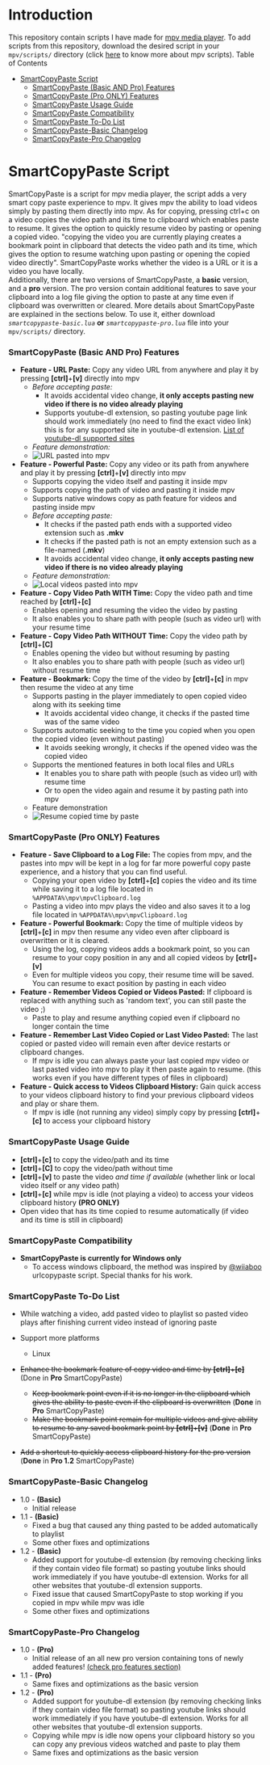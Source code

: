 # Introduction
This repository contain scripts I have made for [mpv media player](https://github.com/mpv-player/mpv/). To add scripts from this repository, download the desired script in your `mpv/scripts/` directory (click [here](https://mpv.io/manual/master/#lua-scripting) to know more about mpv scripts).
Table of Contents
 - [SmartCopyPaste Script](https://github.com/Eisa01/mpv-scripts#smartcopypaste-script)
	 - [SmartCopyPaste (Basic AND Pro) Features](https://github.com/Eisa01/mpv-scripts#smartcopypaste-basic-and-pro-features)
	 - [SmartCopyPaste (Pro ONLY) Features](https://github.com/Eisa01/mpv-scripts#smartcopypaste-pro-only-features)
	 - [SmartCopyPaste Usage Guide](https://github.com/Eisa01/mpv-scripts#smartcopypaste-usage-guide)
	 - [SmartCopyPaste Compatibility](https://github.com/Eisa01/mpv-scripts#smartcopypaste-compatibility)
	 - [SmartCopyPaste To-Do List](https://github.com/Eisa01/mpv-scripts#smartcopypaste-to-do-list)
	 - [SmartCopyPaste-Basic Changelog](https://github.com/Eisa01/mpv-scripts#smartcopypaste-basic-changelog)
	 - [SmartCopyPaste-Pro Changelog](https://github.com/Eisa01/mpv-scripts#smartcopypaste-pro-changelog)
# SmartCopyPaste Script
SmartCopyPaste is a script for mpv media player, the script adds a very smart copy paste experience to mpv. It gives mpv the ability to load videos simply by pasting them directly into mpv. As for copying,  pressing ctrl+c on a video copies the video path and its time to clipboard which enables paste to resume. It gives the option to quickly resume video by pasting or opening a copied video. "copying the video you are currently playing creates a bookmark point in clipboard that detects the video path and its time, which gives the option to resume watching upon pasting or opening the copied video directly". SmartCopyPaste works whether the video is a URL or it is a video you have locally.  
Additionally, there are two versions of SmartCopyPaste, a **basic** version, and a **pro** version. The pro version contain additional features to save your clipboard into a log file giving the option to paste at any time even if clipboard was overwritten or cleared. More details about SmartCopyPaste are explained in the sections below. To use it, either download *`smartcopypaste-basic.lua`* **or** *`smartcopypaste-pro.lua`* file into your `mpv/scripts/` directory. 
### SmartCopyPaste (Basic AND Pro) Features
 - **Feature - URL Paste:** Copy any video URL from anywhere and play it by pressing **[ctrl]**+**[v]** directly into mpv
	- *Before accepting paste:*
		- It avoids accidental video change, **it only accepts pasting new video if there is no video already playing**
		- Supports youtube-dl extension, so pasting youtube page link should work immediately (no need to find the exact video link) this is for any supported site in youtube-dl extension. [List of youtube-dl supported sites](https://rg3.github.io/youtube-dl/supportedsites.html)
	- *Feature demonstration:*
	- ![URL pasted into mpv](https://media.giphy.com/media/uWczvTWFVcxwXG9zJI/giphy.gif)
 - **Feature - Powerful Paste:** Copy any video or its path from anywhere and play it by pressing **[ctrl]**+**[v]** directly into mpv
	 - Supports copying the video itself and pasting it inside mpv
	 - Supports copying the path of video and pasting it inside mpv
	 - Supports native windows copy as path feature for videos and pasting inside mpv
	- *Before accepting paste:*
		 - It checks if the pasted path ends with a supported video extension such as **.mkv**
		 - It checks if the pasted path is not an empty extension such as a file-named (**.mkv**) 
		 - It avoids accidental video change, **it only accepts pasting new video if there is no video already playing**
	 - *Feature demonstration:*
	 - ![Local videos pasted into mpv](https://media.giphy.com/media/2zcXmABJzxY4XZfSmg/giphy.gif)
 - **Feature - Copy Video Path WITH Time:** Copy the video path and time reached by **[ctrl]**+**[c]**
  	 - Enables opening and resuming the video the video by pasting 
	 - It also enables you to share path with people (such as video url) with your resume time
 - **Feature - Copy Video Path WITHOUT Time:** Copy the video path by **[ctrl]**+**[C]**
	 - Enables opening the video but without resuming by pasting
	 - It also enables you to share path with people (such as video url) without resume time
 - **Feature - Bookmark:** Copy the time of the video by **[ctrl]**+**[c]** in mpv then resume the video at any time
	 - Supports pasting in the player immediately to open copied video along with its seeking time
		 - It avoids accidental video change,  it checks if the pasted time was of the same video
	 - Supports automatic seeking to the time you copied when you open the copied video (even without pasting)
		 - It avoids seeking wrongly, it checks if the opened video was the copied video 
	 - Supports the mentioned features in both local files and URLs
		 - It enables you to share path with people (such as video url) with resume time
		 - Or to open the video again and resume it by pasting path into mpv 
	 - Feature demonstration
	 - ![Resume copied time by paste](https://thumbs.gfycat.com/LeanPepperyCopperbutterfly-size_restricted.gif)
### SmartCopyPaste (Pro ONLY) Features
 - **Feature - Save Clipboard to a Log File:** The copies from mpv, and the pastes into mpv will be kept in a log for far more powerful copy paste experience, and a history that you can find useful.
	 - Copying your open video by **[ctrl]**+**[c]** copies the video and its time while saving it to a log file located in `%APPDATA%\mpv\mpvClipboard.log`
	 - Pasting a video into mpv plays the video and also saves it to a log file located in `%APPDATA%\mpv\mpvClipboard.log`
 - **Feature - Powerful Bookmark:** Copy the time of multiple videos by **[ctrl]**+**[c]** in mpv then resume any video even after clipboard is overwritten or it is cleared.
	 - Using the log, copying videos adds a bookmark point, so you can resume to your copy position in any and all copied videos by **[ctrl]**+**[v]**
	 - Even for multiple videos you copy, their resume time will be saved. You can resume to exact position by pasting in each video
 - **Feature - Remember Videos Copied or Videos Pasted:** If clipboard is replaced with anything such as 'random text', you can still paste the video ;)
	 - Paste to play and resume anything copied even if clipboard no longer contain the time
 - **Feature - Remember Last Video Copied or Last Video Pasted:** The last copied or pasted video will remain even after device restarts or clipboard changes.
	 - If mpv is idle you can always paste your last copied mpv video or last pasted video into mpv to play it then paste again to resume. (this works even if you have different types of files in clipboard)
 - **Feature - Quick access to Videos Clipboard History:** Gain quick access to your videos clipboard history to find your previous clipboard videos and play or share them.
	 - If mpv is idle (not running any video) simply copy by pressing **[ctrl]**+**[c]** to access your clipboard history
### SmartCopyPaste Usage Guide
 - **[ctrl]**+**[c]** to copy the video/path and its time
 - **[ctrl]**+**[C]** to copy the video/path without time
 - **[ctrl]**+**[v]** to paste the video *and time if available* (whether link or local video itself or any video path)
 - **[ctrl]**+**[c]** while mpv is idle (not playing a video) to access your videos clipboard history **(PRO ONLY)**
 - Open video that has its time copied to resume automatically (if video and its time is still in clipboard)
### SmartCopyPaste Compatibility
 - **SmartCopyPaste is currently for Windows only**
	 - To access windows clipboard, the method was inspired by [@wiiaboo](https://github.com/wiiaboo/) urlcopypaste script. Special thanks for his work.
### SmartCopyPaste To-Do List
 - While watching a video, add pasted video to playlist so pasted video plays after finishing current video instead of ignoring paste

 - Support more platforms
	 - Linux
 - ~~Enhance the bookmark feature of copy video and time by **[ctrl]**+**[c]**~~  (Done in **Pro** SmartCopyPaste)
	 - ~~Keep bookmark point even if it is no longer in the clipboard which gives the ability to paste even if the clipboard is overwritten~~ (**Done** in **Pro** SmartCopyPaste)
	 - ~~Make the bookmark point remain for multiple videos and give ability to resume to any saved bookmark point by **[ctrl]**+**[v]**~~ (**Done** in **Pro** SmartCopyPaste)
- ~~Add a shortcut to quickly access clipboard history for the pro version~~ (**Done** in **Pro 1.2** SmartCopyPaste)
### SmartCopyPaste-Basic Changelog
 - 1.0 - **(Basic)**
	- Initial release
- 1.1 - **(Basic)**
	- Fixed a bug that caused any thing pasted to be added automatically to playlist
	- Some other fixes and optimizations
- 1.2 - **(Basic)**
	- Added support for youtube-dl extension (by removing checking links if they contain video file format) so pasting youtube links should work immediately if you have youtube-dl extension. Works for all other websites that youtube-dl extension supports.
	- Fixed issue that caused SmartCopyPaste to stop working if you copied in mpv while mpv was idle
	- Some other fixes and optimizations
### SmartCopyPaste-Pro Changelog
- 1.0 - **(Pro)**
	- Initial release of an all new pro version containing tons of newly added features! [(check pro features section)](https://github.com/Eisa01/mpv-scripts#SmartCopyPaste-Pro-ONLY-Features)
- 1.1 - **(Pro)**
	- Same fixes and optimizations as the basic version
- 1.2 - **(Pro)**
	- Added support for youtube-dl extension (by removing checking links if they contain video file format) so pasting youtube links should work immediately if you have youtube-dl extension. Works for all other websites that youtube-dl extension supports.
	- Copying while mpv is idle now opens your clipboard history so you can copy any previous videos watched and paste to play them
	- Same fixes and optimizations as the basic version

